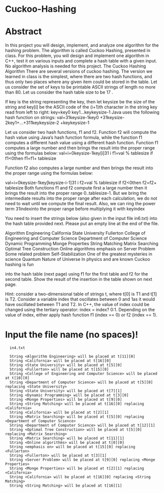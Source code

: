 # Cuckoo-Hashing
# Abstract
In this project you will design, implement, and analyze one algorithm for the hashing problem. The algorithm is called Cuckoo Hashing, presented in class. For this problem, you will design and implement one algorithm in C++, test it on various inputs and complete a hash table with a given input. No algorithm analysis is needed for this project.
The Cuckoo Hashing Algorithm
There are several versions of cuckoo hashing. The version we learned in class is the simplest, where there are two hash functions, and thus only two places where any given item could be stored in the table. Let us consider the set of keys to be printable ASCII strings of length no more than 80. Let us consider the hash table size to be 17 .

If key is the string representing the key, then let keysize be the size of the string and key[i] be the ASCII code of the (i+1)th character in the string key read from left to right: key=key0 key1...keykeysize-1
Java uses the following hash function on strings:
 val=31keysize-1key0 +31keysize-2key1+...+311keykeysize-2 +keykeysize-1

Let us consider two hash functions, f1 and f2. Function f2 will compute the hash value using Java’s hash function formula, while the function f1 computes a different hash value using a different hash function. Function f1 computes a large number and then brings the result into the proper range using the formulas below:
val=i=0keysize-1key[i]31 i
f1=val % tablesize
if f1<0then f1=f1+ tablesize
 
Function f2 also computes a large number and then brings the result into the proper range using the formulas below:

val=i=0keysize-1key[keysize-i-1]31 i
f2=val % tablesize
if f2<0then f2=f2+ tablesize
Both functions  f1 and f2 compute first a large number then it brings the result into the proper range 0..tablesize-1. But we bring the intermediate results into the proper range after each calculation, we do not need to wait until we compute the final result. Also, we can ring the power term 31indexinto the proper range before multiplying it with keyindex

You need to insert the strings  below (also given in the input file in6.txt) into the hash table provided next. Please put an empty line at the end of the file.

Algorithm Engineering
California State University
Fullerton
College of Engineering
and Computer Science
Department of Computer
Science
Dynamic Programming
Monge Properties
String Matching
Matrix Searching
Optimal Tree Construction
Online algorithms
emphasis on
Server Problem
Some related problem
Self-Stabilization
One of the greatest
mysteries in science
Quantum Nature of Universe
In physics and
are known
Cuckoo hashing is fun

into the hash table (next page) using f1 for the first table and f2 for the second table. Show the result of the insertion in the table shown on next page.

Hint: consider a two-dimensional table of strings t, where t[0] is T1 and t[1] is T2. Consider a variable index that oscillates between 0 and 1as it would have oscillated between T1 and T2. In C++, the value of index could be changed using the tertiary operator: index = index? 0:1. Depending on the value of index, either apply hash function f1 (index == 0) or f2 (index == 1).


# Input the file name (no spaces)!
      in4.txt

      String <Algorithm Engineering> will be placed at t[11][0]
      String <California> will be placed at t[16][0]
      String <State University> will be placed at t[5][0]
      String <Fullerton> will be placed at t[15][0]
      String <College of Engineering and Computer Science> will be placed at t[10][0]
      String <Department of Computer Science> will be placed at t[5][0] replacing <State University>
      String <State University> will be placed at t[7][1]
      String <Dynamic Programming> will be placed at t[3][0]
      String <Monge Properties> will be placed at t[9][0]
      String <String Matching> will be placed at t[16][0] replacing <California>
      String <California> will be placed at t[2][1]
      String <Matrix Searching> will be placed at t[5][0] replacing <Department of Computer Science>
      String <Department of Computer Science> will be placed at t[12][1]
      String <Optimal Tree Construction> will be placed at t[5][0] replacing <Matrix Searching>
      String <Matrix Searching> will be placed at t[11][1]
      String <Online algorithms> will be placed at t[0][0]
      String <emphasis on> will be placed at t[15][0] replacing <Fullerton>
      String <Fullerton> will be placed at t[3][1]
      String <Server Problem> will be placed at t[9][0] replacing <Monge Properties>
      String <Monge Properties> will be placed at t[2][1] replacing <California>
      String <California> will be placed at t[16][0] replacing <String Matching>
      String <String Matching> will be placed at t[16][1]
